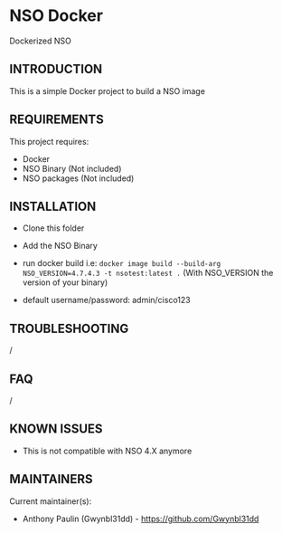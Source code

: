 # NSO Docker

Dockerized NSO 

INTRODUCTION
------------

This is a simple Docker project to build a NSO image

REQUIREMENTS
------------

This project requires:

 * Docker
 * NSO Binary (Not included)
 * NSO packages (Not included)
   
INSTALLATION
------------
 
 * Clone this folder

 * Add the NSO Binary
 
 * run docker build i.e: ``docker image build --build-arg NSO_VERSION=4.7.4.3 -t nsotest:latest .`` (With NSO_VERSION the version of your binary)
 
* default username/password: admin/cisco123
   
TROUBLESHOOTING
---------------

/

FAQ
---

/

KNOWN ISSUES
---------------

* This is not compatible with NSO 4.X anymore

MAINTAINERS
-----------

Current maintainer(s):
 * Anthony Paulin (Gwynbl31dd) - https://github.com/Gwynbl31dd

